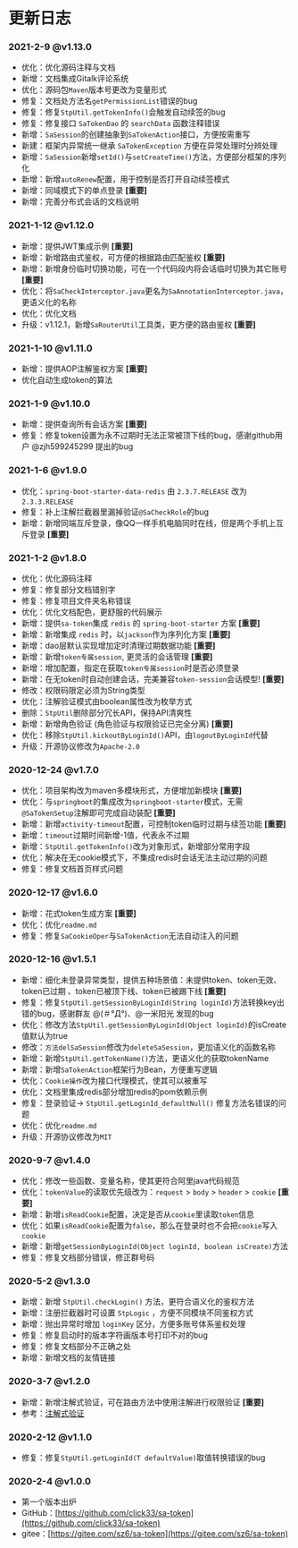 # 更新日志 


### 2021-2-9 @v1.13.0
- 优化：优化源码注释与文档
- 新增：文档集成Gitalk评论系统 
- 优化：源码包`Maven`版本号更改为变量形式 
- 修复：文档处方法名`getPermissionList`错误的bug 
- 修复：修复`StpUtil.getTokenInfo()`会触发自动续签的bug 
- 修复：修复接口 `SaTokenDao` 的 `searchData` 函数注释错误 
- 新增：`SaSession`的创建抽象到`SaTokenAction`接口，方便按需重写 
- 新建：框架内异常统一继承 `SaTokenException` 方便在异常处理时分辨处理 
- 新增：`SaSession`新增`setId()`与`setCreateTime()`方法，方便部分框架的序列化 
- 新增：新增`autoRenew`配置，用于控制是否打开自动续签模式
- 新增：同域模式下的单点登录  **[重要]**
- 新增：完善分布式会话的文档说明


### 2021-1-12 @v1.12.0
- 新增：提供JWT集成示例 **[重要]**
- 新增：新增路由式鉴权，可方便的根据路由匹配鉴权  **[重要]**
- 新增：新增身份临时切换功能，可在一个代码段内将会话临时切换为其它账号  **[重要]**
- 优化：将`SaCheckInterceptor.java`更名为`SaAnnotationInterceptor.java`，更语义化的名称 
- 优化：优化文档
- 升级：v1.12.1，新增`SaRouterUtil`工具类，更方便的路由鉴权   **[重要]**


### 2021-1-10 @v1.11.0
- 新增：提供AOP注解鉴权方案 **[重要]**
- 优化自动生成token的算法


### 2021-1-9 @v1.10.0
- 新增：提供查询所有会话方案  **[重要]**
- 修复：修复token设置为永不过期时无法正常被顶下线的bug，感谢github用户 @zjh599245299 提出的bug


### 2021-1-6 @v1.9.0
- 优化：`spring-boot-starter-data-redis` 由 `2.3.7.RELEASE` 改为 `2.3.3.RELEASE` 
- 修复：补上注解拦截器里漏掉验证`@SaCheckRole`的bug
- 新增：新增同端互斥登录，像QQ一样手机电脑同时在线，但是两个手机上互斥登录  **[重要]**


### 2021-1-2 @v1.8.0
- 优化：优化源码注释
- 修复：修复部分文档错别字 
- 修复：修复项目文件夹名称错误
- 优化：优化文档配色，更舒服的代码展示
- 新增：提供`sa-token`集成 `redis` 的 `spring-boot-starter` 方案  **[重要]**
- 新增：新增集成 `redis` 时，以`jackson`作为序列化方案  **[重要]**
- 新增：dao层默认实现增加定时清理过期数据功能  **[重要]**
- 新增：新增`token专属session`, 更灵活的会话管理  **[重要]**
- 新增：增加配置，指定在获取`token专属session`时是否必须登录
- 新增：在无token时自动创建会话，完美兼容`token-session`会话模型!   **[重要]**
- 修改：权限码限定必须为String类型 
- 优化：注解验证模式由boolean属性改为枚举方式
- 删除：`StpUtil`删除部分冗长API，保持API清爽性
- 新增：新增角色验证 (角色验证与权限验证已完全分离)  **[重要]**
- 优化：移除`StpUtil.kickoutByLoginId()`API，由`logoutByLoginId`代替
- 升级：开源协议修改为`Apache-2.0`


### 2020-12-24 @v1.7.0
- 优化：项目架构改为maven多模块形式，方便增加新模块 **[重要]**
- 优化：与`springboot`的集成改为`springboot-starter`模式，无需`@SaTokenSetup`注解即可完成自动装配 **[重要]**
- 新增：新增`activity-timeout`配置，可控制token临时过期与续签功能 **[重要]**
- 新增：`timeout`过期时间新增-1值，代表永不过期 
- 新增：`StpUtil.getTokenInfo()`改为对象形式，新增部分常用字段 
- 优化：解决在无cookie模式下，不集成redis时会话无法主动过期的问题 
- 修复：修复文档首页样式问题 


### 2020-12-17 @v1.6.0
- 新增：花式token生成方案 **[重要]** 
- 优化：优化`readme.md` 
- 修复：修复`SaCookieOper`与`SaTokenAction`无法自动注入的问题 


### 2020-12-16 @v1.5.1
- 新增：细化未登录异常类型，提供五种场景值：未提供token、token无效、token已过期 、token已被顶下线、token已被踢下线 **[重要]**
- 修复：修复`StpUtil.getSessionByLoginId(String loginId)`方法转换key出错的bug，感谢群友 @(＃°Д°)、@一米阳光 发现的bug 
- 优化：修改方法`StpUtil.getSessionByLoginId(Object loginId)`的isCreate值默认为true 
- 修改：`方法delSaSession`修改为`deleteSaSession`，更加语义化的函数名称 
- 新增：新增`StpUtil.getTokenName()`方法，更语义化的获取tokenName 
- 新增：新增`SaTokenAction`框架行为Bean，方便重写逻辑 
- 优化：`Cookie操作`改为接口代理模式，使其可以被重写 
- 优化：文档里集成redis部分增加redis的pom依赖示例
- 修复：登录验证-> `StpUtil.getLoginId_defaultNull()` 修复方法名错误的问题 
- 优化：优化`readme.md` 
- 升级：开源协议修改为`MIT`


### 2020-9-7 @v1.4.0
- 优化：修改一些函数、变量名称，使其更符合阿里java代码规范
- 优化：`tokenValue`的读取优先级改为：`request` > `body` > `header` > `cookie`  **[重要]**
- 新增：新增`isReadCookie`配置，决定是否从`cookie`里读取`token`信息 
- 优化：如果`isReadCookie`配置为`false`，那么在登录时也不会把`cookie`写入`cookie` 
- 新增：新增`getSessionByLoginId(Object loginId, boolean isCreate)`方法
- 修复：修复文档部分错误，修正群号码


### 2020-5-2 @v1.3.0
- 新增：新增 `StpUtil.checkLogin()` 方法，更符合语义化的鉴权方法
- 新增：注册拦截器时可设置 `StpLogic` ，方便不同模块不同鉴权方式
- 新增：抛出异常时增加 `loginKey` 区分，方便多账号体系鉴权处理 
- 修复：修复启动时的版本字符画版本号打印不对的bug  
- 修复：修复文档部分不正确之处
- 新增：新增文档的友情链接


### 2020-3-7 @v1.2.0
- 新增：新增注解式验证，可在路由方法中使用注解进行权限验证  **[重要]**
- 参考：[注解式验证](use/at-check)


### 2020-2-12 @v1.1.0
- 修复：修复`StpUtil.getLoginId(T defaultValue)`取值转换错误的bug


### 2020-2-4 @v1.0.0
- 第一个版本出炉 
- GitHub：[https://github.com/click33/sa-token](https://github.com/click33/sa-token)
- gitee：[https://gitee.com/sz6/sa-token](https://gitee.com/sz6/sa-token)
